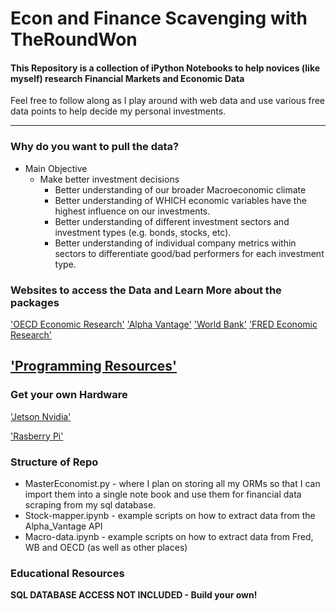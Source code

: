 # Econ and Finance Scavenging with TheRoundWon

#### This Repository is a collection of iPython Notebooks to help novices (like myself) research Financial Markets and Economic Data

Feel free to follow along as I play around with web data and use various free data points to help decide my personal investments.

---

### Why do you want to pull the data?

* Main Objective
    - Make better investment decisions
        - Better understanding of our broader Macroeconomic climate
        - Better understanding of WHICH economic variables have the highest influence on our investments.
        - Better understanding of different investment sectors and investment types (e.g. bonds, stocks, etc).
        - Better understanding of individual company metrics within sectors to differentiate good/bad performers for each investment type.



### Websites to access the Data and Learn More about the packages
['OECD Economic Research']('https://www.oecd-ilibrary.org')
['Alpha Vantage']('https://www.alphavantage.co/documentation/')
['World Bank']("https://www.worldbank.org/en/home")
['FRED Economic Research']("https://research.stlouisfed.org")



['Programming Resources']("https://www.sololearn.com/home")
---


### Get your own Hardware

['Jetson Nvidia']("https://www.nvidia.com/en-us/autonomous-machines/jetson-store/")

['Rasberry Pi']("https://www.canakit.com")


### Structure of Repo
- MasterEconomist.py - where I plan on storing all my ORMs so that I can import them into a single note book and use them for financial data scraping from my sql database.
- Stock-mapper.ipynb - example scripts on how to extract data from the Alpha_Vantage API
- Macro-data.ipynb - example scripts on how to extract data from Fred, WB and OECD (as well as other places)


### Educational Resources


**SQL DATABASE ACCESS NOT INCLUDED - Build your own!**